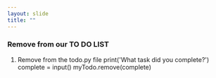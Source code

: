 ```yaml
---
layout: slide
title: ""
---
```

### Remove from our TO DO LIST

1. Remove from the todo.py file
print('What task did you complete?')
complete = input()
myTodo.remove(complete)
